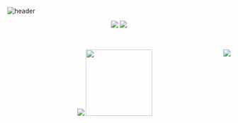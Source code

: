 ![header](https://capsule-render.vercel.app/api?type=waving&color=dbc5b5&height=200&section=header&text=SoYeong's%20Github&fontSize=70&fontColor=ffffff)
<div align="center" style="text-align:center">
<div>
  <a href="mailto:thdud3410@gmail.com"><img src="https://img.shields.io/badge/Gmail-ea4536?style=flat-square&logo=Gmail&logoColor=white"/></a>
  <a href="https://velog.io/@soyeong125"><img src="https://img.shields.io/badge/Velog-20C997?style=flat-square&logo=Velog&logoColor=white"/></a>
</div>
<h2 align="center"></h2>
<br>
<div align="center">
<img src="https://github-readme-stats.vercel.app/api/top-langs/?username=soyeong125&theme=dracula&layout=compact&langs_count=10"/>
<img src="https://github-readme-stats.vercel.app/api?username=soyeong125&show_icons=true&theme=dracula" height="150"/>
<img align='right' src="http://mazassumnida.wtf/api/v2/generate_badge?boj=thdud3410">
</div/

